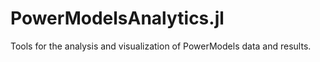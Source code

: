 # PowerModelsAnalytics.jl

Tools for the analysis and visualization of PowerModels data and results.
